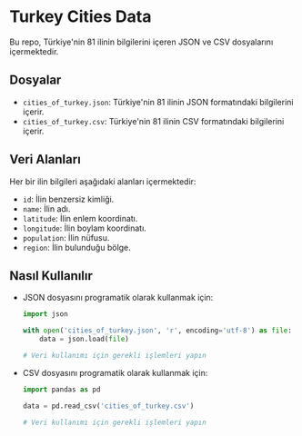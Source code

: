 # Turkey Cities Data

Bu repo, Türkiye'nin 81 ilinin bilgilerini içeren JSON ve CSV dosyalarını içermektedir.

## Dosyalar

- `cities_of_turkey.json`: Türkiye'nin 81 ilinin JSON formatındaki bilgilerini içerir.
- `cities_of_turkey.csv`: Türkiye'nin 81 ilinin CSV formatındaki bilgilerini içerir.

## Veri Alanları

Her bir ilin bilgileri aşağıdaki alanları içermektedir:

- `id`: İlin benzersiz kimliği.
- `name`: İlin adı.
- `latitude`: İlin enlem koordinatı.
- `longitude`: İlin boylam koordinatı.
- `population`: İlin nüfusu.
- `region`: İlin bulunduğu bölge.

## Nasıl Kullanılır

- JSON dosyasını programatik olarak kullanmak için:

  ```python
  import json

  with open('cities_of_turkey.json', 'r', encoding='utf-8') as file:
      data = json.load(file)

  # Veri kullanımı için gerekli işlemleri yapın
  
- CSV dosyasını programatik olarak kullanmak için:
  ```python
  import pandas as pd

  data = pd.read_csv('cities_of_turkey.csv')

  # Veri kullanımı için gerekli işlemleri yapın
